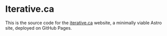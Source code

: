 # Iterative.ca

This is the source code for the [iterative.ca](https://iterative.ca) website, a minimally viable
Astro site, deployed on GitHub Pages.
